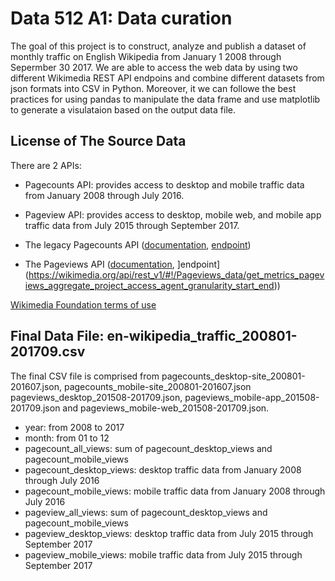 # Data 512 A1: Data curation
The goal of this project is to construct, analyze and publish a dataset of monthly traffic on English Wikipedia from January 1 2008 through Sepermber 30 2017. We are able to access the web data by using two different Wikimedia REST API endpoins and combine different datasets from json formats into CSV in Python. Moreover, it we can followe the best practices for using pandas to manipulate the data frame and use matplotlib to generate a visulataion based on the output data file.

## License of The Source Data

There are 2 APIs: 
* Pagecounts API: provides access to desktop and mobile traffic data from January 2008 through July 2016.

* Pageview API: provides access to desktop, mobile web, and mobile app traffic data from July 2015 through September 2017.

* The legacy Pagecounts API ([documentation](https://wikitech.wikimedia.org/wiki/Analytics/AQS/Legacy_Pagecounts), [endpoint](https://wikimedia.org/api/rest_v1/#!/Pagecounts_data_(legacy)/get_metrics_legacy_pagecounts_aggregate_project_access_site_granularity_start_end))

* The Pageviews API ([documentation](https://wikitech.wikimedia.org/wiki/Analytics/AQS/Pageviews), ]endpoint](https://wikimedia.org/api/rest_v1/#!/Pageviews_data/get_metrics_pageviews_aggregate_project_access_agent_granularity_start_end))

[Wikimedia Foundation terms of use](https://wikimediafoundation.org/wiki/Terms_of_Use/en)

## Final Data File: en-wikipedia_traffic_200801-201709.csv
The final CSV file is comprised from pagecounts_desktop-site_200801-201607.json, pagecounts_mobile-site_200801-201607.json
pageviews_desktop_201508-201709.json, pageviews_mobile-app_201508-201709.json and pageviews_mobile-web_201508-201709.json.

* year: from 2008 to 2017
* month: from 01 to 12
* pagecount_all_views: sum of pagecount_desktop_views and pagecount_mobile_views
* pagecount_desktop_views: desktop traffic data from January 2008 through July 2016
* pagecount_mobile_views: mobile traffic data from January 2008 through July 2016
* pageview_all_views: sum of pagecount_desktop_views and pagecount_mobile_views
* pageview_desktop_views: desktop traffic data from July 2015 through September 2017
* pageview_mobile_views: mobile traffic data from July 2015 through September 2017
